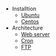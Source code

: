 * Installtion
    * [Ubuntu](/docs/1.1/installation_ubuntu "Guide to installing xcaler on Ubuntu")
    * [Centos](/docs/1.1/installation_centos "Guide to installing xcaler on Centos")
* Architecture
    * [Web server](/docs/1.1/architecture_webserver "Guide to the architecture of the web sever package")
    * [Cron](/docs/1.1/architecture_cron "Guide to the architecture of the cron package")
    * [FTP](/docs/1.1/architecture_ftp "Guide to the architecture of the FTP package")
